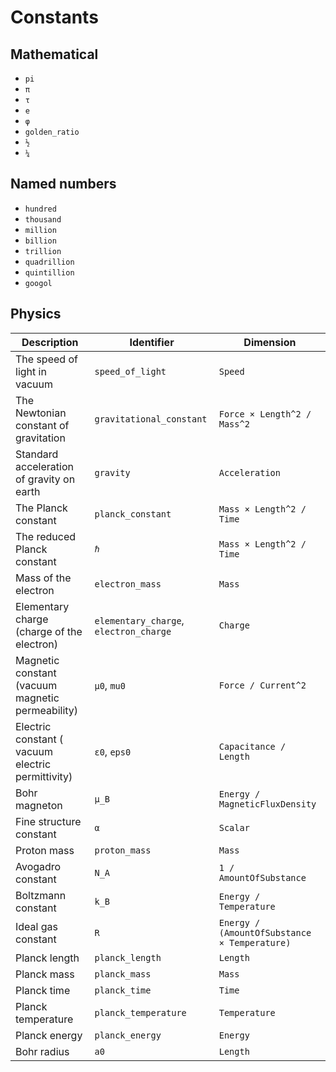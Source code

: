 # Constants

## Mathematical

* `pi`
* `π`
* `τ`
* `e`
* `φ`
* `golden_ratio`
* `½`
* `¼`

## Named numbers

* `hundred`
* `thousand`
* `million`
* `billion`
* `trillion`
* `quadrillion`
* `quintillion`
* `googol`

## Physics

| Description | Identifier | Dimension |
|---|---|---|
| The speed of light in vacuum | `speed_of_light` | `Speed` |
| The Newtonian constant of gravitation | `gravitational_constant` | `Force × Length^2 / Mass^2` |
| Standard acceleration of gravity on earth | `gravity` | `Acceleration` |
| The Planck constant | `planck_constant` | `Mass × Length^2 / Time` |
| The reduced Planck constant | `ℏ` | `Mass × Length^2 / Time` |
| Mass of the electron | `electron_mass` | `Mass` |
| Elementary charge (charge of the electron) | `elementary_charge`, `electron_charge` | `Charge` |
| Magnetic constant (vacuum magnetic permeability) | `µ0`, `mu0` | `Force / Current^2` |
| Electric constant ( vacuum electric permittivity) | `ε0`, `eps0` | `Capacitance / Length` |
| Bohr magneton | `µ_B` | `Energy / MagneticFluxDensity` |
| Fine structure constant | `α` | `Scalar` |
| Proton mass | `proton_mass` | `Mass` |
| Avogadro constant | `N_A` | `1 / AmountOfSubstance` |
| Boltzmann constant | `k_B` | `Energy / Temperature` |
| Ideal gas constant | `R` | `Energy / (AmountOfSubstance × Temperature)` |
| Planck length | `planck_length` | `Length` |
| Planck mass | `planck_mass` | `Mass` |
| Planck time | `planck_time` | `Time` |
| Planck temperature | `planck_temperature` | `Temperature` |
| Planck energy | `planck_energy` | `Energy` |
| Bohr radius | `a0` | `Length` |
